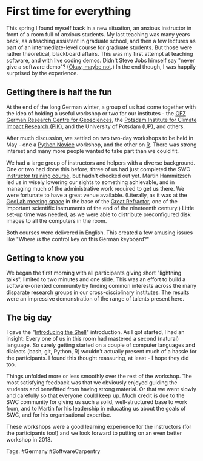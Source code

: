 
# First time for everything

This spring I found myself back in a new situation, an anxious instructor in front of a room full of anxious students.
My last teaching was many years back, as a teaching assistant in graduate school, and then a few lectures as part of an intermediate-level course for graduate students.
But those were rather theoretical, blackboard affairs.
This was my first attempt at teaching software, and with live coding demos.
Didn't Steve Jobs himself say "never give a software demo"?
([Okay, maybe not][quora-jobs].)
In the end though, I was happily surprised by the experience.

## Getting there is half the fun

At the end of the long German winter, a group of us had come together with the idea of holding a useful workshop or two for our institutes - the [GFZ German Research Centre for Geosciences][gfz], the [Potsdam Institute for Climate Impact Research (PIK)][pik], and the University of Potsdam (UP), and others.

After much discussion, we settled on two two-day workshops to be held in May - one a [Python Novice](https://swc-bb.github.io/2017-05-15-GFZ/) workshop, and the other on [R](https://swc-bb.github.io/2017-05-17-GFZ/).
There was strong interest and many more people wanted to take part
than we could fit.

We had a large group of instructors and helpers with a diverse background.
One or two had done this before; three of us had just completed the SWC [instructor training course][swc-instructor-training], but hadn't checked out yet.
Martin Hammitzsch led us in wisely lowering our sights to something achievable, and in managing much of the administrative work required to get us there.
We were fortunate to have a great venue available.
(Literally, as it was at the [GeoLab meeting space][geolab]
in the base of the [Great Refractor][aip-refractor],
one of the important scientific instruments of the end of the nineteenth century.)
Little set-up time was needed, as we were able to distribute
preconfigured disk images to all the computers in the room.

Both courses were delivered in English. This created a few amusing issues
like "Where *is* the control key on this German keyboard?"

## Getting to know you
We began the first morning with all participants giving short
"lightning talks", limited to two minutes and one slide.
This was an effort to build a software-oriented community by finding
common interests across the many disparate research groups in our
cross-disciplinary institutes.
The results were an impressive demonstration of the range of talents present here.

## The big day
I gave the "[Introducing the Shell](http://swcarpentry.github.io/shell-novice/01-intro/)" introduction.
As I got started, I had an insight: Every one of us in this room had mastered a second (natural) language.
So surely getting started on a couple of computer languages and dialects (bash, git, Python, R) wouldn't actually present much of a hassle for the participants.
I found this thought reassuring, at least - I hope they did too.

Things unfolded more or less smoothly over the rest of the workshop.
The most satisfying feedback was that we obviously enjoyed guiding the students and benefitted from having strong material.
Or that we went slowly and carefully so that everyone could keep up.
Much credit is due to the SWC community for giving us such a solid, well-structured base to work from, and to Martin for his leadership in educating us about the goals of SWC, and for his organisational expertise.

These workshops were a good learning experience for the instructors (for the participants too!) and we look forward to putting on an even better workshop in 2018.


Tags: #Germany #SoftwareCarpentry

[aip-refractor]: http://www.aip.de/en/press/gf-et/gf-et/GF

[gfz]: http://gfz-potsdam.de
[geolab]: http://www.gfz-potsdam.de/en/centre/education-and-training/training-center-geolab/
[pik]: http://pik-potsdam.de
[quora-jobs]: https://www.quora.com/Did-Steve-Jobs-ever-give-a-demo-that-flopped
[swc-instructor-training]: http://swcarpentry.github.io/instructor-training/
